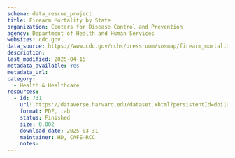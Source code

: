 ```yaml
---
schema: data_rescue_project 
title: Firearm Mortality by State
organization: Centers for Disease Control and Prevention
agency: Department of Health and Human Services
websites: cdc.gov
data_source: https://www.cdc.gov/nchs/pressroom/sosmap/firearm_mortality/firearm.htm
description: 
last_modified: 2025-04-15
metadata_available: Yes
metadata_url: 
category:
  - Health & Healthcare 
resources:
  - id: 731
    url: https://dataverse.harvard.edu/dataset.xhtml?persistentId=doi10.7910/DVN/T7B1DG
    format: PDF, tab
    status: Finished
    size: 0.002
    download_date: 2025-03-31
    maintainer: HD, CAFE-RCC
    notes: 
---
```

